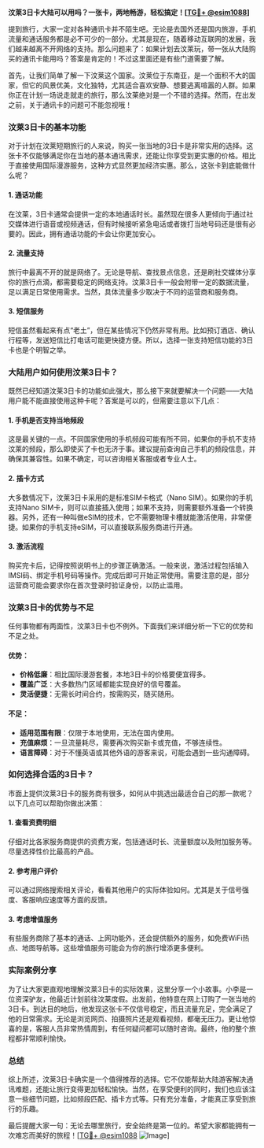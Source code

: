 **汶莱3日卡大陆可以用吗？一张卡，两地畅游，轻松搞定！[[TG💪+ @esim1088](https://t.me/s/esim1088)]**

提到旅行，大家一定对各种通讯卡并不陌生吧。无论是去国外还是国内旅游，手机流量和通话服务都是必不可少的一部分。尤其是现在，随着移动互联网的发展，我们越来越离不开网络的支持。那么问题来了：如果计划去汶莱玩，带一张从大陆购买的通讯卡能用吗？答案是肯定的！不过这里面还是有些门道需要了解。

首先，让我们简单了解一下汶莱这个国家。汶莱位于东南亚，是一个面积不大的国家，但它的风景优美，文化独特，尤其适合喜欢安静、想要逃离喧嚣的人群。如果你正在计划一场说走就走的旅行，那么汶莱绝对是一个不错的选择。然而，在出发之前，关于通讯卡的问题可不能忽视哦！

### 汶莱3日卡的基本功能

对于计划在汶莱短期旅行的人来说，购买一张当地的3日卡是非常实用的选择。这张卡不仅能够满足你在当地的基本通讯需求，还能让你享受到更实惠的价格。相比于直接使用国际漫游服务，这种方式显然更加经济实惠。那么，这张卡到底能做什么呢？

#### 1. **通话功能**
在汶莱，3日卡通常会提供一定的本地通话时长。虽然现在很多人更倾向于通过社交媒体进行语音或视频通话，但有时候接听紧急电话或者拨打当地号码还是很有必要的。因此，拥有通话功能的卡会让你更加安心。

#### 2. **流量支持**
旅行中最离不开的就是网络了。无论是导航、查找景点信息，还是刷社交媒体分享你的旅行点滴，都需要稳定的网络支持。汶莱3日卡一般会附带一定的数据流量，足以满足日常使用需求。当然，具体流量多少取决于不同的运营商和服务商。

#### 3. **短信服务**
短信虽然看起来有点“老土”，但在某些情况下仍然非常有用。比如预订酒店、确认行程等，发送短信比打电话可能更快捷方便。所以，选择一张支持短信功能的3日卡也是个明智之举。

### 大陆用户如何使用汶莱3日卡？

既然已经知道汶莱3日卡的功能如此强大，那么接下来就要解决一个问题——大陆用户能不能直接使用这种卡呢？答案是可以的，但需要注意以下几点：

#### 1. **手机是否支持当地频段**
这是最关键的一点。不同国家使用的手机频段可能有所不同，如果你的手机不支持汶莱的频段，那么即使买了卡也无济于事。建议提前查询自己手机的频段信息，并确保其兼容性。如果不确定，可以咨询相关客服或者专业人士。

#### 2. **插卡方式**
大多数情况下，汶莱3日卡采用的是标准SIM卡格式（Nano SIM）。如果你的手机支持Nano SIM卡，则可以直接插入使用；如果不支持，则需要额外准备一个转换器。另外，还有一种叫做eSIM的技术，它不需要物理卡槽就能激活使用，非常便捷。如果你的手机支持eSIM，可以直接联系服务商进行开通。

#### 3. **激活流程**
购买完卡后，记得按照说明书上的步骤正确激活。一般来说，激活过程包括输入IMSI码、绑定手机号码等操作。完成后即可开始正常使用。需要注意的是，部分运营商可能会要求你在首次登录时验证身份，以防止滥用。

### 汶莱3日卡的优势与不足

任何事物都有两面性，汶莱3日卡也不例外。下面我们来详细分析一下它的优势和不足之处。

#### 优势：
- **价格低廉**：相比国际漫游套餐，本地3日卡的价格要便宜得多。
- **覆盖广泛**：大多数热门区域都能实现良好的信号覆盖。
- **灵活便捷**：无需长时间合约，按需购买，随买随用。

#### 不足：
- **适用范围有限**：仅限于本地使用，无法在国内使用。
- **充值麻烦**：一旦流量耗尽，需要再次购买新卡或充值，不够连续性。
- **语言障碍**：对于不懂英语或其他外语的游客来说，可能会遇到一些沟通障碍。

### 如何选择合适的3日卡？

市面上提供汶莱3日卡的服务商有很多，如何从中挑选出最适合自己的那一款呢？以下几点可以帮助你做出决策：

#### 1. **查看资费明细**
仔细对比各家服务商提供的资费方案，包括通话时长、流量额度以及附加服务等。尽量选择性价比最高的产品。

#### 2. **参考用户评价**
可以通过网络搜索相关评论，看看其他用户的实际体验如何。尤其是关于信号强度、客服响应速度等方面的反馈。

#### 3. **考虑增值服务**
有些服务商除了基本的通话、上网功能外，还会提供额外的服务，如免费WiFi热点、地图导航等。这些增值服务可能会为你的旅行增添更多便利。

### 实际案例分享

为了让大家更直观地理解汶莱3日卡的实际效果，这里分享一个小故事。小李是一位资深驴友，他最近计划前往汶莱度假。出发前，他特意在网上订购了一张当地的3日卡。到达目的地后，他发现这张卡不仅信号稳定，而且流量充足，完全满足了他的日常需求。无论是浏览网页、拍摄照片还是观看视频，都毫无压力。更让他惊喜的是，客服人员非常热情周到，有任何疑问都可以随时咨询。最终，他的整个旅程都非常顺利愉快。

### 总结

综上所述，汶莱3日卡确实是一个值得推荐的选择。它不仅能帮助大陆游客解决通讯难题，还能让旅行变得更加轻松愉快。当然，在享受便利的同时，我们也应该注意一些细节问题，比如频段匹配、插卡方式等。只有充分准备，才能真正享受到旅行的乐趣。

最后提醒大家一句：无论去哪里旅行，安全始终是第一位的。希望大家都能拥有一次难忘而美好的旅程！[[TG💪+ @esim1088](https://t.me/s/esim1088) ![Image](https://i.postimg.cc/4NQfJmqS/Snipaste-2025-05-13-00-14-12.png)]
